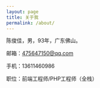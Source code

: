 ```yaml
---
layout: page
title: 关于我
permalink: /about/
---
```


陈俊佳，男，93年，广东佛山。

邮箱：475647150@qq.com

手机：13611460986

职位：前端工程师/PHP工程师（全栈）

